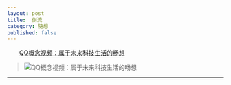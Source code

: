 ```yaml
---
layout: post  
title:  倒流  
category: 随想  
published: false  
--- 
```

&emsp;&emsp;[QQ概念视频：属于未来科技生活的畅想](http://v.qq.com/cover/j/jfmee1mrrluua08.html?vid=q01395zbwut)   
>![QQ概念视频：属于未来科技生活的畅想](http://vivlong.qiniudn.com/github/2014110701.jpg)  
- - -
